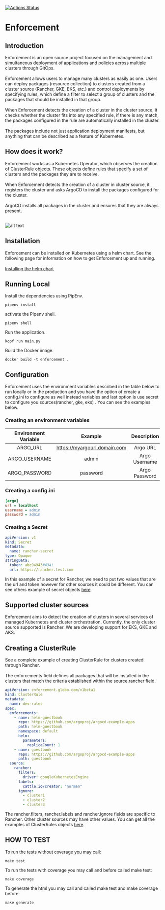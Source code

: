 [![Actions Status](https://github.com/globocom/enforcement/workflows/build/badge.svg)](https://github.com/{owner}/{repo}/actions)

# Enforcement
## Introduction
Enforcement is an open source project focused on the management and simultaneous deployment of applications and policies across multiple clusters through GitOps.
\
\
Enforcement allows users to manage many clusters as easily as one. Users can deploy packages (resource collection) to clusters created from a cluster source (Rancher, GKE, EKS, etc.) and control deployments by specifying rules, which define a filter to select a group of clusters and the packages that should be installed in that group.
\
\
When Enforcement detects the creation of a cluster in the cluster source, it checks whether the cluster fits into any specified rule, if there is any match, the packages configured in the rule are automatically installed in the cluster.
\
\
The packages include not just application deployment manifests, but anything that can be described as a feature of Kubernetes.

## How does it work?

Enforcement works as a Kubernetes Operator, which observes the creation of ClusterRule objects. These objects define rules that specify a set of clusters and the packages they are to receive.
\
\
When Enforcement detects the creation of a cluster in cluster source, it registers the cluster and asks ArgoCD to install the packages configured for the cluster.
\
\
ArgoCD installs all packages in the cluster and ensures that they are always present.

\
![alt text](https://raw.githubusercontent.com/globocom/enforcement-service/master/architecture.png)

## Installation 

Enforcement can be installed on Kubernetes using a helm chart. See the following page for information on how to get Enforcement up and running.
\
\
[Installing the helm chart](https://github.com/globocom/charts/tree/master/sources/enforcement)

## Running Local 
Install the dependencies using PipEnv. 

```shell
pipenv install 
```
activate the Pipenv shell. 

```shell
pipenv shell
```
Run the application. 
```shell
kopf run main.py
```
Build the Docker image. 
```shell
docker build -t enforcement . 
```
## Configuration 
Enforcement uses the environment variables described in the table below to run locally or in the production and you have
the option of create a config.ini to configure as well instead variables and last option is use secret to configure you 
sources(rancher, gke, eks) . You can see the examples below. 

### Creating an environment variables
 Environment Variable |      Example     |          Description         |
|:--------------------:|:----------------:|:----------------------------:|
 | ARGO_URL                   | https://myargourl.domain.com                  | Argo URL          |
| ARGO_USERNAME              | admin                                         | Argo Username            |
| ARGO_PASSWORD              | password                                      | Argo Password            |


### Creating a config.ini
```ini
[argo]
url = localhost
username = admin
password = admin
```

### Creating a Secret
```yaml
apiVersion: v1
kind: Secret
metadata:
  name: rancher-secret
type: Opaque
stringData:
  token: abc94943#434!
  url: https://rancher.test.com
``` 

In this example of a secret for Rancher, we need to put two values that are the url and token however for other sources 
it could be different. You can see others example of secret objects [here](https://github.com/globocom/enforcement-service/tree/master/examples/secrets). 

## Supported cluster sources
Enforcement aims to detect the creation of clusters in several services of managed Kubernetes and cluster orchestration. Currently, the only cluster source supported is Rancher. We are developing support for EKS, GKE and AKS.

## Creating a ClusterRule
See a complete example of creating ClusterRule for clusters created through Rancher.
\
\
The enforcements field defines all packages that will be installed in the clusters that match the criteria established within the source.rancher field. 

```yaml
apiVersion: enforcement.globo.com/v1beta1
kind: ClusterRule
metadata:
  name: dev-rules
spec:
  enforcements:
    - name: helm-guestbook
      repo: https://github.com/argoproj/argocd-example-apps
      path: helm-guestbook
      namespace: default
      helm:
        parameters:
          replicaCount: 1
    - name: guestbook
      repo: https://github.com/argoproj/argocd-example-apps
      path: guestbook
  source:
    rancher:
      filters:
        driver: googleKubernetesEngine
      labels:
        cattle.io/creator: "norman"
      ignore:
        - cluster1
        - cluster2
        - cluster3
```
The rancher.filters, rancher.labels and rancher.ignore fields are specific to Rancher. Other cluster sources may have other values. You can get all the examples of ClusterRules objects [here](https://github.com/globocom/enforcement-service/tree/master/examples/sourcers).

## HOW TO TEST
To run the tests without coverage you may call: 
  ```shell
  make test
  ```

To run the tests with coverage you may call and before called make test: 
  ```shell
  make coverage 
  ```

To generate the html you may call and called make test and make coverage before: 
  ```shell
  make generate
  ```  
